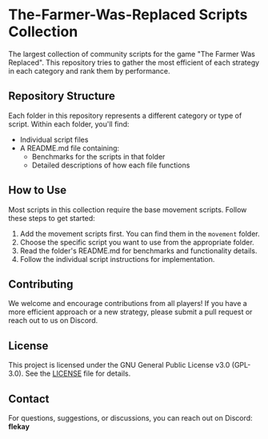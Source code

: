 # The-Farmer-Was-Replaced Scripts Collection

The largest collection of community scripts for the game "The Farmer Was Replaced". This repository tries to gather the most efficient of each strategy in each category and rank them by performance.

## Repository Structure

Each folder in this repository represents a different category or type of script. Within each folder, you'll find:

- Individual script files
- A README.md file containing:
  - Benchmarks for the scripts in that folder
  - Detailed descriptions of how each file functions

## How to Use

Most scripts in this collection require the base movement scripts. Follow these steps to get started:

1. Add the movement scripts first. You can find them in the `movement` folder.
2. Choose the specific script you want to use from the appropriate folder.
3. Read the folder's README.md for benchmarks and functionality details.
4. Follow the individual script instructions for implementation.

## Contributing

We welcome and encourage contributions from all players! If you have a more efficient approach or a new strategy, please submit a pull request or reach out to us on Discord.

## License

This project is licensed under the GNU General Public License v3.0 (GPL-3.0). See the [LICENSE](LICENSE) file for details.

## Contact

For questions, suggestions, or discussions, you can reach out on Discord: **flekay**
